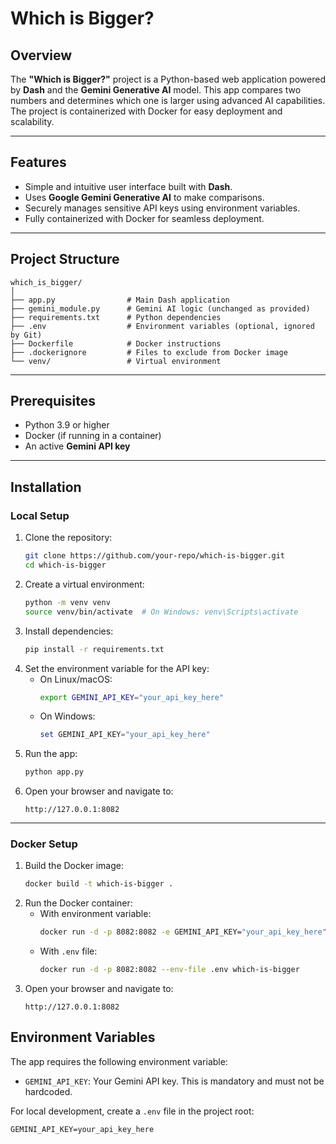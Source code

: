 # Which is Bigger?

## Overview

The **"Which is Bigger?"** project is a Python-based web application powered by **Dash** and the **Gemini Generative AI** model. This app compares two numbers and determines which one is larger using advanced AI capabilities. The project is containerized with Docker for easy deployment and scalability.

---

## Features

- Simple and intuitive user interface built with **Dash**.
- Uses **Google Gemini Generative AI** to make comparisons.
- Securely manages sensitive API keys using environment variables.
- Fully containerized with Docker for seamless deployment.

---

## Project Structure

```
which_is_bigger/
│
├── app.py                # Main Dash application
├── gemini_module.py      # Gemini AI logic (unchanged as provided)
├── requirements.txt      # Python dependencies
├── .env                  # Environment variables (optional, ignored by Git)
├── Dockerfile            # Docker instructions
├── .dockerignore         # Files to exclude from Docker image
└── venv/                 # Virtual environment
```

---

## Prerequisites

- Python 3.9 or higher
- Docker (if running in a container)
- An active **Gemini API key**

---

## Installation

### Local Setup

1. Clone the repository:
   ```bash
   git clone https://github.com/your-repo/which-is-bigger.git
   cd which-is-bigger
   ```
2. Create a virtual environment:
   ```bash
   python -m venv venv
   source venv/bin/activate  # On Windows: venv\Scripts\activate
   ```
3. Install dependencies:
   ```bash
   pip install -r requirements.txt
   ```
4. Set the environment variable for the API key:
   - On Linux/macOS:
     ```bash
     export GEMINI_API_KEY="your_api_key_here"
     ```
   - On Windows:
     ```powershell
     set GEMINI_API_KEY="your_api_key_here"
     ```
5. Run the app:
   ```bash
   python app.py
   ```
6. Open your browser and navigate to:
   ```
   http://127.0.0.1:8082
   ```

---

### Docker Setup

1. Build the Docker image:
   ```bash
   docker build -t which-is-bigger .
   ```
2. Run the Docker container:
   - With environment variable:
     ```bash
     docker run -d -p 8082:8082 -e GEMINI_API_KEY="your_api_key_here" which-is-bigger
     ```
   - With `.env` file:
     ```bash
     docker run -d -p 8082:8082 --env-file .env which-is-bigger
     ```
3. Open your browser and navigate to:
   ```
   http://127.0.0.1:8082
   ```

## Environment Variables

The app requires the following environment variable:

- `GEMINI_API_KEY`: Your Gemini API key. This is mandatory and must not be hardcoded.

For local development, create a `.env` file in the project root:

```
GEMINI_API_KEY=your_api_key_here
```


